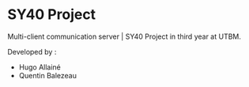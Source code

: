 # SY40 Project

Multi-client communication server | SY40 Project in third year at UTBM.

Developed by :
- Hugo Allainé
- Quentin Balezeau
